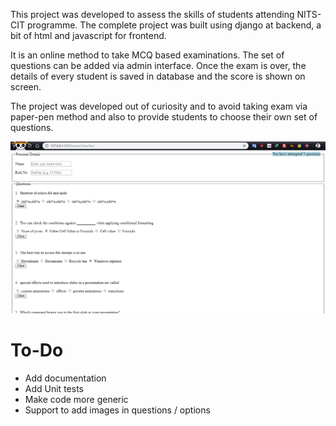 This project was developed to assess the skills of students attending NITS-CIT programme. The complete project was built using django at backend, a bit of html and javascript for frontend.

It is an online method to take MCQ based examinations. The set of questions can be added via admin interface. Once the exam is over, the details of every student is saved in database and the score is shown on screen.


The project was developed out of curiosity and to avoid taking exam via paper-pen method and also to provide students to choose their own set of questions.

![Test Screen Image](Image.png)

# To-Do
- Add documentation
- Add Unit tests
- Make code more generic
- Support to add images in questions / options
